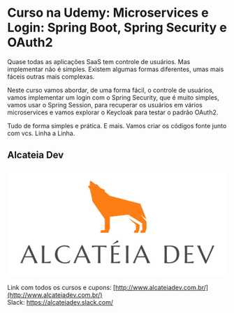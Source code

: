 # Curso na Udemy: Microservices e Login: Spring Boot, Spring Security e OAuth2

Quase todas as aplicações SaaS tem controle de usuários. Mas implementar não é simples. Existem algumas formas diferentes, umas mais fáceis outras mais complexas.

Neste curso vamos abordar, de uma forma fácil, o controle de usuários, vamos implementar um login com o Spring Security, que é muito simples, vamos usar o Spring Session, para recuperar os usuários em vários microservices e vamos explorar o Keycloak para testar o padrão OAuth2.

Tudo de forma simples e prática. E mais. Vamos criar os códigos fonte junto com vcs. Linha a Linha.


## Alcateia Dev

<img src="Transparente.png">

Link com todos os cursos e cupons: [http://www.alcateiadev.com.br/](http://www.alcateiadev.com.br/) <br>
Slack: https://alcateiadev.slack.com/

